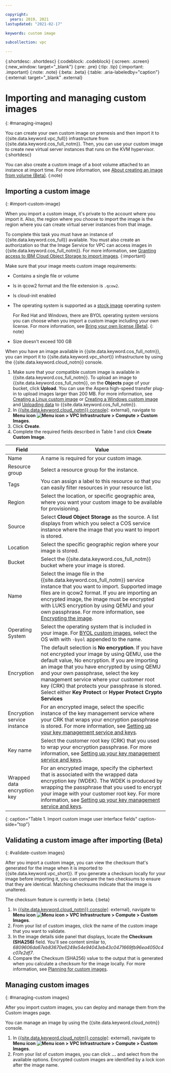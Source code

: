 ```yaml
---

copyright:
  years: 2019, 2021
lastupdated: "2021-02-17"

keywords: custom image

subcollection: vpc

---
```


{:shortdesc: .shortdesc}
{:codeblock: .codeblock}
{:screen: .screen}
{:new_window: target="_blank"}
{:pre: .pre}
{:tip: .tip}
{:important: .important}
{:note: .note}
{:beta: .beta}
{:table: .aria-labeledby="caption"}
{:external: target="_blank" .external}

# Importing and managing custom images 
{: #managing-images}

You can create your own custom image on premesis and then import it to {{site.data.keyword.vpc_full}} infrastructure from {{site.data.keyword.cos_full_notm}}. Then, you can use your custom image to create new virtual server instances that runs on the KVM hypervisor.
{:shortdesc}

You can also create a custom image of a boot volume attached to an instance at import time. For more information, see [About creating an image from volume (Beta)](/docs/vpc?topic=vpc-image-from-volume-vpc).
{:note}

## Importing a custom image
{: #import-custom-image}

When you import a custom image, it's private to the account where you import it. Also, the region where you choose to import the image is the region where you can create virtual server instances from that image.  

To complete this task you must have an instance of {{site.data.keyword.cos_full}} available. You must also create an authorization so that the Image Service for VPC can access images in {{site.data.keyword.cos_full_notm}}. For more information, see [Granting access to IBM Cloud Object Storage to import images](/docs/vpc?topic=vpc-object-storage-prereq).
{:important}

Make sure that your image meets custom image requirements:
* Contains a single file or volume 
* Is in qcow2 format and the file extension is `.qcow2`.
* Is cloud-init enabled
* The operating system is supported as a [stock image](/docs/vpc?topic=vpc-about-images#stock-images) operating system

  For Red Hat and Windows, there are BYOL operating system versions you can choose when you import a custom image including your own license. For more information, see [Bring your own license (Beta)](https://test.cloud.ibm.com/docs/vpc?topic=vpc-byol-vpc-about).
  {: note}

* Size doesn't exceed 100 GB

When you have an image available in {{site.data.keyword.cos_full_notm}}, you can import it to {{site.data.keyword.vpc_short}} infrastructure by using the {{site.data.keyword.cloud_notm}} console.

1. Make sure that your compatible custom image is available in {{site.data.keyword.cos_full_notm}}. To upload an image to {{site.data.keyword.cos_full_notm}}, on the **Objects** page of your bucket, click **Upload**. You can use the Aspera high-speed transfer plug-in to upload images larger than 200 MB. For more information, see [Creating a Linux custom image](/docs/vpc?topic=vpc-create-linux-custom-image) or [Creating a Windows custom image](/docs/vpc?topic=vpc-create-windows-custom-image) and [Uploading data](/docs/cloud-object-storage?topic=cloud-object-storage-upload) to {{site.data.keyword.cos_full_notm}}.
2. In [{{site.data.keyword.cloud_notm}} console](https://console.cloud.ibm.com/vpc-ext){: external}, 
navigate to **Menu icon ![Menu icon](../icons/icon_hamburger.svg) > VPC Infrastructure > Compute > Custom Images**.
3. Click **Create**. 
4. Complete the required fields described in Table 1 and click **Create Custom Image**.

| Field | Value |
|-------|-------|
| Name  | A name is required for your custom image. |
| Resource group | Select a resource group for the instance. |
| Tags |  You can assign a label to this resource so that you can easily filter resources in your resource list. |
| Region | Select the location, or specific geographic area, where you want your custom image to be available for provisioning.|
| Source | Select **Cloud Object Storage** as the source. A list displays from which you select a COS service instance where the image that you want to import is stored. |
| Location | Select the specific geographic region where your image is stored. |
| Bucket | Select the {{site.data.keyword.cos_full_notm}} bucket where your image is stored.|
| Name | Select the image file in the {{site.data.keyword.cos_full_notm}} service instance that you want to import. Supported image files are in qcow2 format. If you are importing an encrypted image, the image must be encrypted with LUKS encryption by using QEMU and your own passphrase. For more information, see [Encrypting the image](/docs/vpc?topic=vpc-create-encrypted-custom-image#manually-encrypt-image). |
| Operating System | Select the operating system that is included in your image. For [BYOL custom images](/docs/vpc?topic=vpc-byol-vpc-about), select the OS with with `-byol` appended to the name. |
| Encryption | The default selection is **No encryption**. If you have not encrypted your image by using QEMU, use the default value, No encryption. If you are importing an image that you have encrypted by using QEMU and your own passphrase, select the key management service where your customer root key (CRK) that protects your passphrase is stored. Select either **Key Protect** or **Hyper Protect Crypto Services** |
| Encryption service instance | For an encrypted image, select the specific instance of the key management service where your CRK that wraps your encryption passphrase is stored. For more information, see [Setting up your key management service and keys](/docs/vpc?topic=vpc-create-encrypted-custom-image#kms-prereqs). |
| Key name | Select the customer root key (CRK) that you used to wrap your encryption passphrase. For more information, see [Setting up your key management service and keys](/docs/vpc?topic=vpc-create-encrypted-custom-image#kms-prereqs). |
| Wrapped data encryption key | For an encrypted image, specify the ciphertext that is associated with the wrapped data encryption key (WDEK). The WDEK is produced by wrapping the passphrase that you used to encrypt your image with your customer root key. For more information, see [Setting up your key management service and keys](/docs/vpc?topic=vpc-create-encrypted-custom-image#kms-prereqs).|
{: caption="Table 1. Import custom image user interface fields" caption-side="top"}

## Validating a custom image after importing (Beta)
{: #validate-custom images}

After you import a custom image, you can view the checksum that's generated for the image when it is imported to {{site.data.keyword.vpc_short}}. If you generate a checksum locally for your image before importing it, you can compare the two checksums to ensure that they are identical. Matching checksums indicate that the image is unaltered. 

The checksum feature is currently in beta. 
{:beta}

1. In [{{site.data.keyword.cloud_notm}} console](https://console.cloud.ibm.com/vpc-ext){: external}, 
navigate to **Menu icon ![Menu icon](../icons/icon_hamburger.svg) > VPC Infrastructure > Compute > Custom Images**.
2. From your list of custom images, click the name of the custom image that you want to validate. 
3. In the image details side panel that displays, locate the **Checksum (SHA256)** field. You'll see content similar to, *6809606da67eb83670e6249e54e94043eb43c0471669fb96ea4050c4c07e2df7*. 
4. Compare the Checksum (SHA256) value to the output that is generated when you calculate a checksum for the image locally. For more information, see [Planning for custom images](/docs/vpc?topic=vpc-planning-custom-images). 

## Managing custom images
{: #managing-custom images}

After you import custom images, you can deploy and manage them from the Custom images page. 

You can manage an image by using the {{site.data.keyword.cloud_notm}} console.
1. In [{{site.data.keyword.cloud_notm}} console](https://console.cloud.ibm.com/vpc-ext){: external}, 
navigate to **Menu icon ![Menu icon](../icons/icon_hamburger.svg) > VPC Infrastructure > Compute > Custom Images**.
2. From your list of custom images, you can click **...** and select from the available options. Encrypted custom images are identified by a lock icon after the image name.
